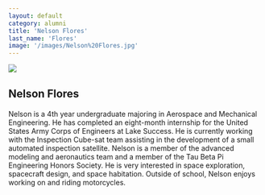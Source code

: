 ```yaml
---
layout: default
category: alumni
title: 'Nelson Flores'
last_name: 'Flores'
image: '/images/Nelson%20Flores.jpg'
---
```


<img src="{{ page.image }}">

<h2 class="team-title">Nelson Flores</h2>
<h4 class="team-position"></h4>
<p>Nelson is a 4th year undergraduate majoring in Aerospace and Mechanical Engineering. He has completed an eight-month internship for the United States Army Corps of Engineers at Lake Success. He is currently working with the Inspection Cube-sat team assisting in the development of a small automated inspection satellite. Nelson is a member of the advanced modeling and aeronautics team and a member of the Tau Beta Pi Engineering Honors Society. He is very interested in space exploration, spacecraft design, and space habitation. Outside of school, Nelson enjoys working on and riding motorcycles.</p>
<ul class="team-member-other-info"></ul>
